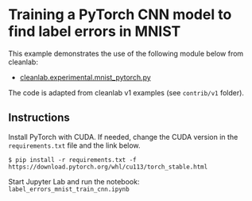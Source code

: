 # Training a PyTorch CNN model to find label errors in MNIST

This example demonstrates the use of the following module below from cleanlab:

- [cleanlab.experimental.mnist_pytorch.py](https://github.com/cleanlab/cleanlab/blob/master/cleanlab/experimental/mnist_pytorch.py)

The code is adapted from cleanlab v1 examples (see `contrib/v1` folder).

## Instructions

Install PyTorch with CUDA. If needed, change the CUDA version in the `requirements.txt` file and the link below.

```console
$ pip install -r requirements.txt -f https://download.pytorch.org/whl/cu113/torch_stable.html
```

Start Jupyter Lab and run the notebook: `label_errors_mnist_train_cnn.ipynb`
